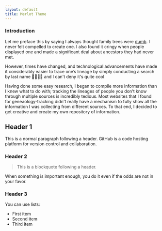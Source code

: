 ```yaml
---
layout: default
title: Merlot Theme
---
```


### Introduction

Let me preface this by saying I always thought family trees were <ins>dumb</ins>. I never felt compelled to create one. I also found it cringy when people displayed one and made a significant deal about ancestors they had never met. 

However, times have changed, and technological advancements have made it considerably easier to trace one’s lineage by simply conducting a search by last name 🔎🕵🏻‍♂️ and I can't deny it's quite cool 

Having done some easy research, I began to compile more information than I knew what to do with; tracking the lineages of people you don't know through multiple sources is incredibly tedious. Most websites that I found for geneaology-tracking didn't really have a mechanism to fully show all the information I was collecting from different sources. To that end, I decided to get creative and create my own repository of information.

## Header 1

This is a normal paragraph following a header. GitHub is a code hosting platform for version control and collaboration.

### Header 2

> This is a blockquote following a header.

When something is important enough, you do it even if the odds are not in your favor.

### Header 3

You can use lists:

- First item
- Second item
- Third item
